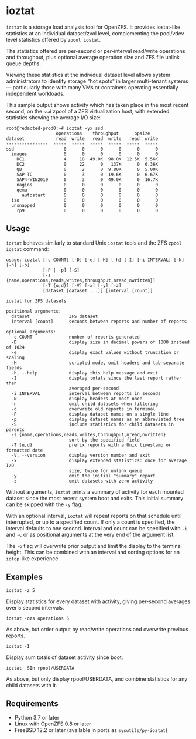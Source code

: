 # ioztat

`ioztat` is a storage load analysis tool for OpenZFS. It provides iostat-like statistics at an individual dataset/zvol level, complementing the pool/vdev level statistics offered by `zpool iostat`.

The statistics offered are per-second or per-interval read/write operations and throughput, plus optional average operation size and ZFS file unlink queue depths.

Viewing these statistics at the individual dataset level allows system administrators to identify storage "hot spots" in larger multi-tenant systems — particularly those with many VMs or containers operating essentially independent workloads.

This sample output shows activity which has taken place in the most recent second, on the `ssd` zpool of a ZFS virtualization host, with extended statistics showing the average I/O size:

```
root@redacted-prod0:~# ioztat -yx ssd
                   operations    throughput      opsize
dataset            read  write   read  write   read  write
----------------  -----  -----  -----  -----  -----  -----
ssd                   0      0      0      0      0      0
  images              0      0      0      0      0      0
    DC1               4     18  49.0K  98.0K  12.5K  5.56K
    DC2               0     22      0   137K      0  6.36K
    QB                0      2      0  9.80K      0  5.00K
    SAP-TC            0      3      0  19.6K      0  6.67K
    SAP4-WIN2019      0      3      0  49.0K      0  16.7K
    nagios            0      0      0      0      0      0
    qemu              0      0      0      0      0      0
      autostart       0      0      0      0      0      0
  iso                 0      0      0      0      0      0
  unsnapped           0      0      0      0      0      0
    rp9               0      0      0      0      0      0
```

## Usage

`ioztat` behaves similarly to standard Unix `iostat` tools and the ZFS `zpool iostat` command:

```
usage: ioztat [-c COUNT] [-D] [-e] [-H] [-h] [-I] [-i INTERVAL] [-N] [-n] [-o]
              [-P | -p] [-S]
              [-s {name,operations,reads,writes,throughput,nread,nwritten}]
              [-T {u,d}] [-V] [-x] [-y] [-z]
              [dataset [dataset ...]] [interval [count]]

iostat for ZFS datasets

positional arguments:
  dataset               ZFS dataset
  interval [count]      seconds between reports and number of reports

optional arguments:
  -c COUNT              number of reports generated
  -D                    display size in decimal powers of 1000 instead of 1024
  -e                    display exact values without truncation or scaling
  -H                    scripted mode, omit headers and tab-separate fields
  -h, --help            display this help message and exit
  -I                    display totals since the last report rather than
                        averaged per-second
  -i INTERVAL           interval between reports in seconds
  -N                    display headers at most once
  -n                    omit child datasets when filtering
  -o                    overwrite old reports in terminal
  -P                    display dataset names on a single line
  -p                    display dataset names as an abbreviated tree
  -S                    include statistics for child datasets in parents
  -s {name,operations,reads,writes,throughput,nread,nwritten}
                        sort by the specified field
  -T {u,d}              prefix reports with a Unix timestamp or formatted date
  -V, --version         display version number and exit
  -x                    display extended statistics: once for average I/O
                        size, twice for unlink queue
  -y                    omit the initial "summary" report
  -z                    omit datasets with zero activity
```

Without arguments, `ioztat` prints a summary of activity for each mounted dataset since the most recent system boot and exits. This initial summary can be skipped with the `-y` flag.

With an optional interval, `ioztat` will repeat reports on that schedule until interrupted, or up to a specified count.  If only a count is specified, the interval defaults to one second. Interval and count can be specified with `-i` and `-c` or as positional arguments at the very end of the argument list.

The `-o` flag will overwrite prior output and limit the display to the terminal height. This can be combined with an interval and sorting options for an `iotop`-like experience.

## Examples

    ioztat -z 5

Display statistics for every dataset with activity, giving per-second averages over 5 second intervals.

    ioztat -ozs operations 5

As above, but order output by read/write operations and overwrite previous reports.

    ioztat -I

Display sum totals of dataset activity since boot.

    ioztat -SIn rpool/USERDATA

As above, but only display rpool/USERDATA, and combine statistics for any child datasets with it.

## Requirements

* Python 3.7 or later
* Linux with OpenZFS 0.8 or later
* FreeBSD 12.2 or later (available in ports as `sysutils/py-ioztat`)
